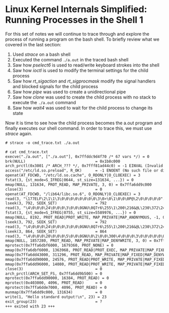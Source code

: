# Linux Kernel Internals Simplified: Running Processes in the Shell 1

For this set of notes we will continue to trace through and explore
the process of running a program on the bash shell. To briefly
review what we covered in the last section:

1. Used _strace_ on a bash shell
2. Executed the command `./a.out` in the traced bash shell
3. Saw how _pselect6_ is used to read/write keyboard strokes into the shell
4. Saw how _ioctl_ is used to modify the terminal settings for the child process
5. Saw how *rt_sigaction* and *rt_sigprocmask* modify the signal handlers and blocked signals for the child process
6. Saw how _pipe_ was used to create a unidirectional pipe
7. Saw how _clone_ was used to create the child process with no stack to execute the `./a.out` command
8. Saw how _wait4_ was used to wait for the child process to change its state

Now it is time to see how the child process becomes the a.out program and
finally executes our shell command. In order to trace this, we must use
_strace_ again.

```txt
# strace -o cmd_trace.txt ./a.out

# cat cmd_trace.txt
execve("./a.out", ["./a.out"], 0x7ffddc9d4f70 /* 67 vars */) = 0
brk(NULL)                               = 0x1b8c000
arch_prctl(0x3001 /* ARCH_??? */, 0x7fff81ad44c0) = -1 EINVAL (Invalid argument)
access("/etc/ld.so.preload", R_OK)      = -1 ENOENT (No such file or directory)
openat(AT_FDCWD, "/etc/ld.so.cache", O_RDONLY|O_CLOEXEC) = 3
fstat(3, {st_mode=S_IFREG|0644, st_size=131634, ...}) = 0
mmap(NULL, 131634, PROT_READ, MAP_PRIVATE, 3, 0) = 0x7ffa6dd9c000
close(3)                                = 0
openat(AT_FDCWD, "/lib64/libc.so.6", O_RDONLY|O_CLOEXEC) = 3
read(3, "\177ELF\2\1\1\3\0\0\0\0\0\0\0\0\3\0>\0\1\0\0\0P@\2\0\0\0\0\0"..., 832) = 832
lseek(3, 792, SEEK_SET)                 = 792
read(3, "\4\0\0\0\24\0\0\0\3\0\0\0GNU\0Q7r6\255\1\200\216&@L\230\372\244\35r"..., 68) = 68
fstat(3, {st_mode=S_IFREG|0755, st_size=5589976, ...}) = 0
mmap(NULL, 8192, PROT_READ|PROT_WRITE, MAP_PRIVATE|MAP_ANONYMOUS, -1, 0) = 0x7ffa6dd9a000
lseek(3, 792, SEEK_SET)                 = 792
read(3, "\4\0\0\0\24\0\0\0\3\0\0\0GNU\0Q7r6\255\1\200\216&@L\230\372\244\35r"..., 68) = 68
lseek(3, 864, SEEK_SET)                 = 864
read(3, "\4\0\0\0\20\0\0\0\5\0\0\0GNU\0\2\0\0\300\4\0\0\0\3\0\0\0\0\0\0\0", 32) = 32
mmap(NULL, 1857280, PROT_READ, MAP_PRIVATE|MAP_DENYWRITE, 3, 0) = 0x7ffa6dbd4000
mprotect(0x7ffa6dbf6000, 1679360, PROT_NONE) = 0
mmap(0x7ffa6dbf6000, 1363968, PROT_READ|PROT_EXEC, MAP_PRIVATE|MAP_FIXED|MAP_DENYWRITE, 3, 0x22000) = 0x7ffa6dbf6000
mmap(0x7ffa6dd43000, 311296, PROT_READ, MAP_PRIVATE|MAP_FIXED|MAP_DENYWRITE, 3, 0x16f000) = 0x7ffa6dd43000
mmap(0x7ffa6dd90000, 24576, PROT_READ|PROT_WRITE, MAP_PRIVATE|MAP_FIXED|MAP_DENYWRITE, 3, 0x1bb000) = 0x7ffa6dd90000
mmap(0x7ffa6dd96000, 14080, PROT_READ|PROT_WRITE, MAP_PRIVATE|MAP_FIXED|MAP_ANONYMOUS, -1, 0) = 0x7ffa6dd96000
close(3)                                = 0
arch_prctl(ARCH_SET_FS, 0x7ffa6dd9b500) = 0
mprotect(0x7ffa6dd90000, 16384, PROT_READ) = 0
mprotect(0x403000, 4096, PROT_READ)     = 0
mprotect(0x7ffa6dde7000, 4096, PROT_READ) = 0
munmap(0x7ffa6dd9c000, 131634)          = 0
write(1, "Hello standard output!\n", 23) = 23
exit_group(23)                          = ?
+++ exited with 23 +++
```


